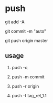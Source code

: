 #	push

git add -A

git commit -m "auto"

git push origin master

##	usage

1.	push -q

2.	push -m commit

3.	push -r origin

4.	push -t tag_rel_1.1
